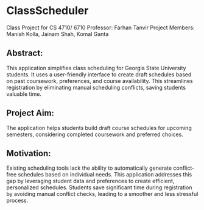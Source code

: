 # ClassScheduler
Class Project for CS 4710/ 6710
Professor: Farhan Tanvir
Project Members: Manish Kolla, Jainam Shah, Komal Ganta

## Abstract:
This application simplifies class scheduling for Georgia State University students. It uses a user-friendly interface to create draft schedules based on past coursework, preferences, and course availability. This streamlines registration by eliminating manual scheduling conflicts, saving students valuable time.

## Project Aim:

The application helps students build draft course schedules for upcoming semesters, considering completed coursework and preferred choices.

## Motivation:

Existing scheduling tools lack the ability to automatically generate conflict-free schedules based on individual needs. This application addresses this gap by leveraging student data and preferences to create efficient, personalized schedules. Students save significant time during registration by avoiding manual conflict checks, leading to a smoother and less stressful process.
